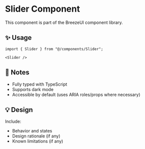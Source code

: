 # Slider Component

This component is part of the BreezeUI component library.

## ✨ Usage

```tsx
import { Slider } from "@/components/Slider";

<Slider />
```

## 📌 Notes

- Fully typed with TypeScript
- Supports dark mode
- Accessible by default (uses ARIA roles/props where necessary)

## 💡 Design

Include:
- Behavior and states
- Design rationale (if any)
- Known limitations (if any)
